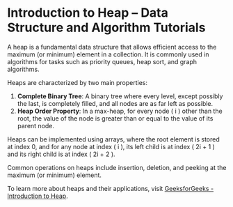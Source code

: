 # Introduction to Heap – Data Structure and Algorithm Tutorials

A heap is a fundamental data structure that allows efficient access to the maximum (or minimum) element in a collection. It is commonly used in algorithms for tasks such as priority queues, heap sort, and graph algorithms.

Heaps are characterized by two main properties:

1. **Complete Binary Tree**: A binary tree where every level, except possibly the last, is completely filled, and all nodes are as far left as possible.
2. **Heap Order Property**: In a max-heap, for every node \( i \) other than the root, the value of the node is greater than or equal to the value of its parent node.

Heaps can be implemented using arrays, where the root element is stored at index 0, and for any node at index \( i \), its left child is at index \( 2i + 1 \) and its right child is at index \( 2i + 2 \).

Common operations on heaps include insertion, deletion, and peeking at the maximum (or minimum) element.

To learn more about heaps and their applications, visit [GeeksforGeeks - Introduction to Heap](https://www.geeksforgeeks.org/introduction-to-heap-data-structure-and-algorithm-tutorials/).
